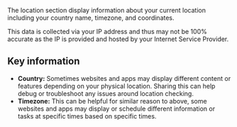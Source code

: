 The location section display information about your current location including your country name, timezone, and coordinates.

This data is collected via your IP address and thus may not be 100% accurate as the IP is provided and hosted by your Internet Service Provider.

## Key information
 - **Country:** Sometimes websites and apps may display different content or features depending on your physical location. Sharing this can help debug or troubleshoot any issues around location checking.
 - **Timezone:** This can be helpful for similar reason to above, some websites and apps may display or schedule different information or tasks at specific times based on specific times.
